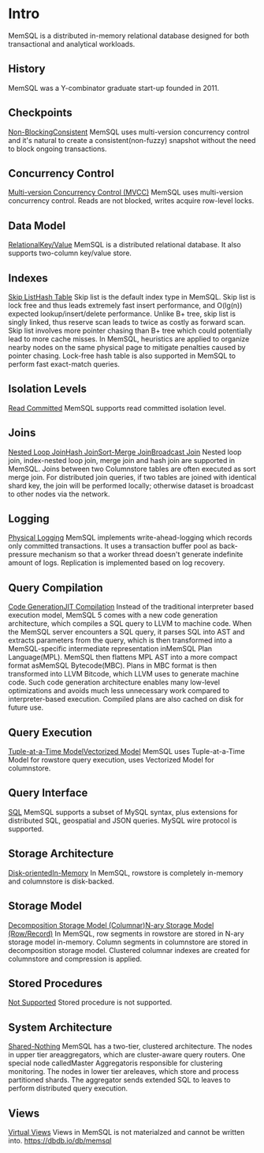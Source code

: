 # Intro

MemSQL is a distributed in-memory relational database designed for both transactional and analytical workloads.

## History

MemSQL was a Y-combinator graduate start-up founded in 2011.

## Checkpoints

[Non-Blocking](https://dbdb.io/browse?checkpoints=non-blocking)[Consistent](https://dbdb.io/browse?checkpoints=consistent)
MemSQL uses multi-version concurrency control and it's natural to create a consistent(non-fuzzy) snapshot without the need to block ongoing transactions.

## Concurrency Control

[Multi-version Concurrency Control (MVCC)](https://dbdb.io/browse?concurrency-control=multi-version-concurrency-control-mvcc)
MemSQL uses multi-version concurrency control. Reads are not blocked, writes acquire row-level locks.

## Data Model

[Relational](https://dbdb.io/browse?data-model=relational)[Key/Value](https://dbdb.io/browse?data-model=keyvalue)
MemSQL is a distributed relational database. It also supports two-column key/value store.

## Indexes

[Skip List](https://dbdb.io/browse?indexes=skip-list)[Hash Table](https://dbdb.io/browse?indexes=hash-table)
Skip list is the default index type in MemSQL. Skip list is lock free and thus leads extremely fast insert performance, and O(lg(n)) expected lookup/insert/delete performance. Unlike B+ tree, skip list is singly linked, thus reserve scan leads to twice as costly as forward scan. Skip list involves more pointer chasing than B+ tree which could potentially lead to more cache misses. In MemSQL, heuristics are applied to organize nearby nodes on the same physical page to mitigate penalties caused by pointer chasing. Lock-free hash table is also supported in MemSQL to perform fast exact-match queries.

## Isolation Levels

[Read Committed](https://dbdb.io/browse?isolation-levels=read-committed)
MemSQL supports read committed isolation level.

## Joins

[Nested Loop Join](https://dbdb.io/browse?joins=nested-loop-join)[Hash Join](https://dbdb.io/browse?joins=hash-join)[Sort-Merge Join](https://dbdb.io/browse?joins=sort-merge-join)[Broadcast Join](https://dbdb.io/browse?joins=broadcast-join)
Nested loop join, index-nested loop join, merge join and hash join are supported in MemSQL. Joins between two Columnstore tables are often executed as sort merge join. For distributed join queries, if two tables are joined with identical shard key, the join will be performed locally; otherwise dataset is broadcast to other nodes via the network.

## Logging

[Physical Logging](https://dbdb.io/browse?logging=physical-logging)
MemSQL implements write-ahead-logging which records only committed transactions. It uses a transaction buffer pool as back-pressure mechanism so that a worker thread doesn't generate indefinite amount of logs. Replication is implemented based on log recovery.

## Query Compilation

[Code Generation](https://dbdb.io/browse?query-compilation=code-generation)[JIT Compilation](https://dbdb.io/browse?query-compilation=jit-compilation)
Instead of the traditional interpreter based execution model, MemSQL 5 comes with a new code generation architecture, which compiles a SQL query to LLVM to machine code. When the MemSQL server encounters a SQL query, it parses SQL into AST and extracts parameters from the query, which is then transformed into a MemSQL-specific intermediate representation inMemSQL Plan Language(MPL). MemSQL then flattens MPL AST into a more compact format asMemSQL Bytecode(MBC). Plans in MBC format is then transformed into LLVM Bitcode, which LLVM uses to generate machine code. Such code generation architecture enables many low-level optimizations and avoids much less unnecessary work compared to interpreter-based execution. Compiled plans are also cached on disk for future use.

## Query Execution

[Tuple-at-a-Time Model](https://dbdb.io/browse?query-execution=tuple-at-a-time-model)[Vectorized Model](https://dbdb.io/browse?query-execution=vectorized-model)
MemSQL uses Tuple-at-a-Time Model for rowstore query execution, uses Vectorized Model for columnstore.

## Query Interface

[SQL](https://dbdb.io/browse?query-interface=sql)
MemSQL supports a subset of MySQL syntax, plus extensions for distributed SQL, geospatial and JSON queries. MySQL wire protocol is supported.

## Storage Architecture

[Disk-oriented](https://dbdb.io/browse?storage-architecture=disk-oriented)[In-Memory](https://dbdb.io/browse?storage-architecture=in-memory)
In MemSQL, rowstore is completely in-memory and columnstore is disk-backed.

## Storage Model

[Decomposition Storage Model (Columnar)](https://dbdb.io/browse?storage-model=decomposition-storage-model-columnar)[N-ary Storage Model (Row/Record)](https://dbdb.io/browse?storage-model=n-ary-storage-model-rowrecord)
In MemSQL, row segments in rowstore are stored in N-ary storage model in-memory. Column segments in columnstore are stored in decomposition storage model. Clustered columnar indexes are created for columnstore and compression is applied.

## Stored Procedures

[Not Supported](https://dbdb.io/browse?stored-procedures=not-supported)
Stored procedure is not supported.

## System Architecture

[Shared-Nothing](https://dbdb.io/browse?system-architecture=shared-nothing)
MemSQL has a two-tier, clustered architecture. The nodes in upper tier areaggregators, which are cluster-aware query routers. One special node calledMaster Aggregatoris responsible for clustering monitoring. The nodes in lower tier areleaves, which store and process partitioned shards. The aggregator sends extended SQL to leaves to perform distributed query execution.

## Views

[Virtual Views](https://dbdb.io/browse?views=virtual-views)
Views in MemSQL is not materialzed and cannot be written into.
<https://dbdb.io/db/memsql>
